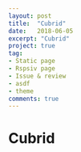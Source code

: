 ```yaml
---
layout: post
title:  "Cubrid"
date:   2018-06-05
excerpt: "Cubrid"
project: true
tag:
- Static page
- Rspsiv page
- Issue & review
- asdf
- theme
comments: true
---
```


# Cubrid
